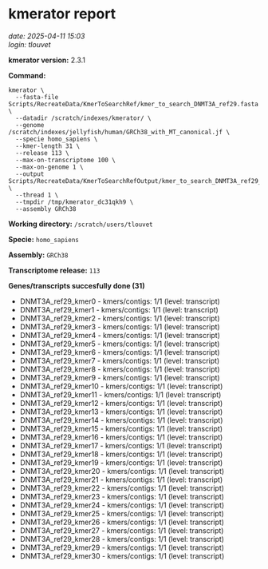# kmerator report
*date: 2025-04-11 15:03*  
*login: tlouvet*

**kmerator version:** 2.3.1

**Command:**

```
kmerator \
  --fasta-file Scripts/RecreateData/KmerToSearchRef/kmer_to_search_DNMT3A_ref29.fasta \
  --datadir /scratch/indexes/kmerator/ \
  --genome /scratch/indexes/jellyfish/human/GRCh38_with_MT_canonical.jf \
  --specie homo_sapiens \
  --kmer-length 31 \
  --release 113 \
  --max-on-transcriptome 100 \
  --max-on-genome 1 \
  --output Scripts/RecreateData/KmerToSearchRefOutput/kmer_to_search_DNMT3A_ref29_output \
  --thread 1 \
  --tmpdir /tmp/kmerator_dc31qkh9 \
  --assembly GRCh38
```

**Working directory:** `/scratch/users/tlouvet`

**Specie:** `homo_sapiens`

**Assembly:** `GRCh38`

**Transcriptome release:** `113`

**Genes/transcripts succesfully done (31)**

- DNMT3A_ref29_kmer0 - kmers/contigs: 1/1 (level: transcript)
- DNMT3A_ref29_kmer1 - kmers/contigs: 1/1 (level: transcript)
- DNMT3A_ref29_kmer2 - kmers/contigs: 1/1 (level: transcript)
- DNMT3A_ref29_kmer3 - kmers/contigs: 1/1 (level: transcript)
- DNMT3A_ref29_kmer4 - kmers/contigs: 1/1 (level: transcript)
- DNMT3A_ref29_kmer5 - kmers/contigs: 1/1 (level: transcript)
- DNMT3A_ref29_kmer6 - kmers/contigs: 1/1 (level: transcript)
- DNMT3A_ref29_kmer7 - kmers/contigs: 1/1 (level: transcript)
- DNMT3A_ref29_kmer8 - kmers/contigs: 1/1 (level: transcript)
- DNMT3A_ref29_kmer9 - kmers/contigs: 1/1 (level: transcript)
- DNMT3A_ref29_kmer10 - kmers/contigs: 1/1 (level: transcript)
- DNMT3A_ref29_kmer11 - kmers/contigs: 1/1 (level: transcript)
- DNMT3A_ref29_kmer12 - kmers/contigs: 1/1 (level: transcript)
- DNMT3A_ref29_kmer13 - kmers/contigs: 1/1 (level: transcript)
- DNMT3A_ref29_kmer14 - kmers/contigs: 1/1 (level: transcript)
- DNMT3A_ref29_kmer15 - kmers/contigs: 1/1 (level: transcript)
- DNMT3A_ref29_kmer16 - kmers/contigs: 1/1 (level: transcript)
- DNMT3A_ref29_kmer17 - kmers/contigs: 1/1 (level: transcript)
- DNMT3A_ref29_kmer18 - kmers/contigs: 1/1 (level: transcript)
- DNMT3A_ref29_kmer19 - kmers/contigs: 1/1 (level: transcript)
- DNMT3A_ref29_kmer20 - kmers/contigs: 1/1 (level: transcript)
- DNMT3A_ref29_kmer21 - kmers/contigs: 1/1 (level: transcript)
- DNMT3A_ref29_kmer22 - kmers/contigs: 1/1 (level: transcript)
- DNMT3A_ref29_kmer23 - kmers/contigs: 1/1 (level: transcript)
- DNMT3A_ref29_kmer24 - kmers/contigs: 1/1 (level: transcript)
- DNMT3A_ref29_kmer25 - kmers/contigs: 1/1 (level: transcript)
- DNMT3A_ref29_kmer26 - kmers/contigs: 1/1 (level: transcript)
- DNMT3A_ref29_kmer27 - kmers/contigs: 1/1 (level: transcript)
- DNMT3A_ref29_kmer28 - kmers/contigs: 1/1 (level: transcript)
- DNMT3A_ref29_kmer29 - kmers/contigs: 1/1 (level: transcript)
- DNMT3A_ref29_kmer30 - kmers/contigs: 1/1 (level: transcript)

